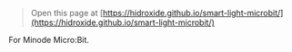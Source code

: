 
> Open this page at [https://hidroxide.github.io/smart-light-microbit/](https://hidroxide.github.io/smart-light-microbit/)

For Minode Micro:Bit.
